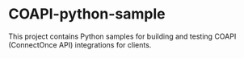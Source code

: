 # COAPI-python-sample
This project contains Python samples for building and testing COAPI (ConnectOnce API) integrations for clients.
